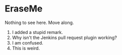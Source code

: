 EraseMe
=======
Nothing to see here.  Move along.

1. I added a stupid remark.
2. Why isn't the Jenkins pull request plugin working?
3. I am confused.
4. This is weird.
